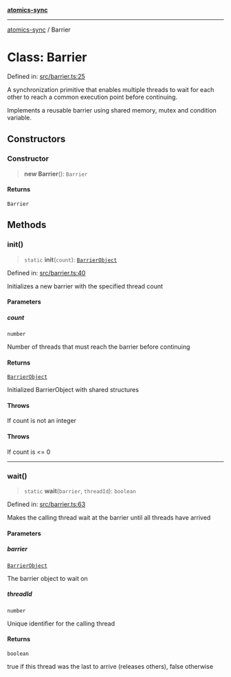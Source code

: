 [**atomics-sync**](../README.md)

***

[atomics-sync](../README.md) / Barrier

# Class: Barrier

Defined in: [src/barrier.ts:25](https://github.com/slavamuravey/atomics-sync/blob/75e5db5e81c583024857ae60b2746ded23c99a17/src/barrier.ts#L25)

A synchronization primitive that enables multiple threads to wait for each other
to reach a common execution point before continuing.

Implements a reusable barrier using shared memory, mutex and condition variable.

## Constructors

### Constructor

> **new Barrier**(): `Barrier`

#### Returns

`Barrier`

## Methods

### init()

> `static` **init**(`count`): [`BarrierObject`](../interfaces/BarrierObject.md)

Defined in: [src/barrier.ts:40](https://github.com/slavamuravey/atomics-sync/blob/75e5db5e81c583024857ae60b2746ded23c99a17/src/barrier.ts#L40)

Initializes a new barrier with the specified thread count

#### Parameters

##### count

`number`

Number of threads that must reach the barrier before continuing

#### Returns

[`BarrierObject`](../interfaces/BarrierObject.md)

Initialized BarrierObject with shared structures

#### Throws

If count is not an integer

#### Throws

If count is <= 0

***

### wait()

> `static` **wait**(`barrier`, `threadId`): `boolean`

Defined in: [src/barrier.ts:63](https://github.com/slavamuravey/atomics-sync/blob/75e5db5e81c583024857ae60b2746ded23c99a17/src/barrier.ts#L63)

Makes the calling thread wait at the barrier until all threads have arrived

#### Parameters

##### barrier

[`BarrierObject`](../interfaces/BarrierObject.md)

The barrier object to wait on

##### threadId

`number`

Unique identifier for the calling thread

#### Returns

`boolean`

true if this thread was the last to arrive (releases others), false otherwise

